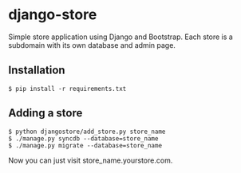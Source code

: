 # django-store

  Simple store application using Django and Bootstrap. Each store is a subdomain with its own database and admin page.

## Installation

    $ pip install -r requirements.txt    

## Adding a store

    $ python djangostore/add_store.py store_name
    $ ./manage.py syncdb --database=store_name
    $ ./manage.py migrate --database=store_name
    
  Now you can just visit store_name.yourstore.com.
